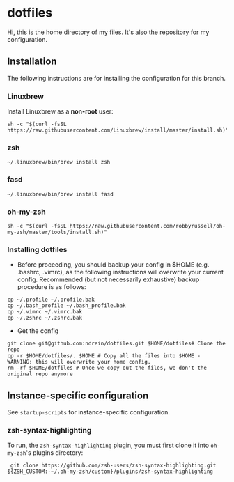 # dotfiles

Hi, this is the home directory of my files.  It's also the repository for my configuration.


## Installation

The following instructions are for installing the configuration for this branch.


### Linuxbrew

Install Linuxbrew as a **non-root** user:
```
sh -c "$(curl -fsSL https://raw.githubusercontent.com/Linuxbrew/install/master/install.sh)"
```


### zsh

```
~/.linuxbrew/bin/brew install zsh
```


### fasd

```
~/.linuxbrew/bin/brew install fasd
```


### oh-my-zsh

```
sh -c "$(curl -fsSL https://raw.githubusercontent.com/robbyrussell/oh-my-zsh/master/tools/install.sh)"
```




### Installing dotfiles

* Before proceeding, you should backup your config in $HOME (e.g. .bashrc, .vimrc), as the following instructions will overwrite your current config.  Recommended (but not necessarily exhaustive) backup procedure is as follows:
```shell
cp ~/.profile ~/.profile.bak
cp ~/.bash_profile ~/.bash_profile.bak
cp ~/.vimrc ~/.vimrc.bak
cp ~/.zshrc ~/.zshrc.bak
```
*  Get the config
```shell
git clone git@github.com:ndrein/dotfiles.git $HOME/dotfiles# Clone the repo
cp -r $HOME/dotfiles/. $HOME # Copy all the files into $HOME - WARNING: this will overwrite your home config.
rm -rf $HOME/dotfiles # Once we copy out the files, we don't the original repo anymore
```


## Instance-specific configuration

See `startup-scripts` for instance-specific configuration.


### zsh-syntax-highlighting

To run, the `zsh-syntax-highlighting` plugin, you must first clone it into `oh-my-zsh`'s plugins directory:
```
 git clone https://github.com/zsh-users/zsh-syntax-highlighting.git ${ZSH_CUSTOM:-~/.oh-my-zsh/custom}/plugins/zsh-syntax-highlighting
```
